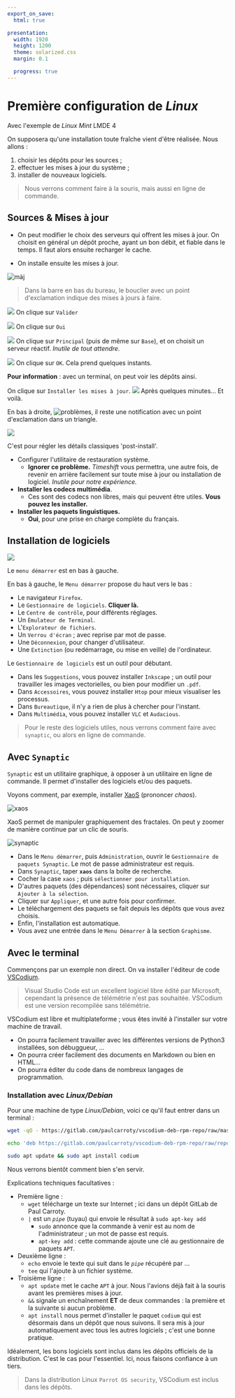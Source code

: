 ```yaml
---
export_on_save:
  html: true

presentation:
  width: 1920
  height: 1200
  theme: solarized.css
  margin: 0.1

  progress: true
---
```


<!-- slide -->

# Première configuration de *Linux*

Avec l'exemple de *Linux Mint* LMDE 4

<!-- slide vertical=true -->

On supposera qu'une installation toute fraîche vient d'être réalisée. Nous allons :

1. choisir les dépôts pour les sources ;
2. effectuer les mises à jour du système ;
3. installer de nouveaux logiciels.

> Nous verrons comment faire à la souris, mais aussi en ligne de commande.

<!-- slide -->

## Sources & Mises à jour
* On peut modifier le choix des serveurs qui offrent les mises à jour. On choisit en général un dépôt proche, ayant un bon débit, et fiable dans le temps. Il faut alors ensuite recharger le cache.

* On installe ensuite les mises à jour.

![màj](assets/bouclier.png)

> Dans la barre en bas du bureau, le bouclier avec un point d'exclamation indique des mises à jours à faire.

<!-- slide vertical=true -->

![](assets/maj-1.png)
On clique sur `Valider`

<!-- slide vertical=true -->

![](assets/maj-2.png)
On clique sur `Oui`

<!-- slide vertical=true -->

![](assets/maj-3.png)
On clique sur `Principal` (puis de même sur `Base`), et on choisit un serveur réactif. *Inutile de tout attendre.*

<!-- slide vertical=true -->

![](assets/maj-4.png)
On clique sur `OK`. Cela prend quelques instants.

<!-- slide vertical=true -->

**Pour information** : avec un terminal, on peut voir les dépôts ainsi.

<object type="image/svg+xml" data="assets/sources.svg"></object>

<!-- slide vertical=true -->

On clique sur `Installer les mises à jour`.
![](assets/maj-5.png)
Après quelques minutes... Et voilà.

<!-- slide vertical=true -->

En bas à droite, ![problèmes](assets/triangle.png), il reste une notification avec un point d'exclamation dans un triangle.

![](assets/rapport.png)

C'est pour régler les détails classiques 'post-install'.

<!-- slide vertical=true -->
* Configurer l'utilitaire de restauration système.
    * **Ignorer ce problème.** *Timeshift* vous permettra, une autre fois, de revenir en arrière facilement sur toute mise à jour ou installation de logiciel. *Inutile pour notre expérience.*
* **Installer les codecs multimédia**.
    * Ces sont des codecs non libres, mais qui peuvent être utiles. **Vous pouvez les installer.**
* **Installer les paquets linguistiques.**
    * **Oui**, pour une prise en charge complète du français.

<!-- slide -->

## Installation de logiciels

![](assets/menu.png)

Le `menu démarrer` est en bas à gauche.

<!-- slide vertical=true -->

En bas à gauche, le `Menu démarrer` propose du haut vers le bas :
* Le navigateur `Firefox`.
* Le `Gestionnaire de logiciels`. **Cliquer là.**
* Le `Centre de contrôle`, pour différents réglages.
* Un `Émulateur de Terminal`.
* L'`Explorateur de fichiers`.
* Un `Verrou d'écran` ; avec reprise par mot de passe.
* Une `Déconnexion`, pour changer d'utilisateur.
* Une `Extinction` (ou redémarrage, ou mise en veille) de l'ordinateur.

<!-- slide vertical=true -->
 
 Le `Gestionnaire de logiciels` est un outil pour débutant.

* Dans les `Suggestions`, vous pouvez installer `Inkscape` ; un outil pour travailler les images vectorielles, ou bien pour modifier un `.pdf`.
* Dans `Accessoires`, vous pouvez installer `Htop` pour mieux visualiser les processus.
* Dans `Bureautique`, il n'y a rien de plus à chercher pour l'instant.
* Dans `Multimédia`, vous pouvez installer `VLC` et `Audacious`.

> Pour le reste des logiciels utiles, nous verrons comment faire avec `synaptic`, ou alors en ligne de commande.

<!-- slide -->
## Avec `Synaptic`

`Synaptic` est un utilitaire graphique, à opposer à un utilitaire en ligne de commande.
Il permet d'installer des logiciels et/ou des paquets.

Voyons comment, par exemple, installer [XaoS](https://xaos-project.github.io/) (prononcer *chaos*).

![xaos](assets/xaos.png)

XaoS permet de manipuler graphiquement des fractales.
On peut y zoomer de manière continue par un clic de souris.

<!-- slide vertical=true -->

![synaptic](assets/synaptic.png)

* Dans le `Menu démarrer`, puis `Administration`, ouvrir le `Gestionnaire de paquets Synaptic`. Le mot de passe administrateur est requis.
* Dans `Synaptic`, taper **`xaos`** dans la boîte de recherche.
* Cocher la case `xaos` ; puis `sélectionner pour installation`.
* D'autres paquets (des dépendances) sont nécessaires, cliquer sur `Ajouter à la sélection`.
* Cliquer sur `Appliquer`, et une autre fois pour confirmer.
* Le téléchargement des paquets se fait depuis les dépôts que vous avez choisis.
* Enfin, l'installation est automatique.
* Vous avez une entrée dans le `Menu Démarrer` à la section `Graphisme`.

<!-- slide -->
## Avec le terminal

Commençons par un exemple non direct. On va installer l'éditeur de code [VSCodium](https://vscodium.com/).

> Visual Studio Code est un excellent logiciel libre édité par Microsoft, cependant la présence de télémétrie n'est pas souhaitée. VSCodium est une version recompilée sans télémétrie. 

VSCodium est libre et multiplateforme ; vous êtes invité à l'installer sur votre machine de travail.

* On pourra facilement travailler avec les différentes versions de Python3 installées, son débuggueur, ...
* On pourra créer facilement des documents en Markdown ou bien en HTML...
* On pourra éditer du code dans de nombreux langages de programmation.

<!-- slide vertical=true -->

### Installation avec *Linux/Debian*
Pour une machine de type *Linux/Debian*, voici ce qu'il faut entrer dans un terminal :

```bash
wget -qO - https://gitlab.com/paulcarroty/vscodium-deb-rpm-repo/raw/master/pub.gpg | sudo apt-key add -
```

```bash
echo 'deb https://gitlab.com/paulcarroty/vscodium-deb-rpm-repo/raw/repos/debs/ vscodium main' | sudo tee --append /etc/apt/sources.list.d/vscodium.list
```

```bash
sudo apt update && sudo apt install codium
```

Nous verrons bientôt comment bien s'en servir.

<!-- slide vertical=true -->

Explications techniques facultatives :
* Première ligne :
    * `wget` télécharge un texte sur Internet ; ici dans un dépôt GitLab de Paul Carroty.
    * `|` est un *`pipe`* (tuyau) qui envoie le résultat à `sudo apt-key add`
        * `sudo` annonce que la commande à venir est au nom de l'administrateur ; un mot de passe est requis.
        * `apt-key add` : cette commande ajoute une clé au gestionnaire de paquets `APT`.
* Deuxième ligne :
    * `echo` envoie le texte qui suit dans le *`pipe`* récupéré par ...
    * `tee` qui l'ajoute à un fichier système.
* Troisième ligne :
    * `apt update` met le cache `APT` à jour. Nous l'avions déjà fait à la souris avant les premières mises à jour.
    * `&&` signale un enchaînement **ET** de deux commandes : la première et la suivante si aucun problème.
    * `apt install` nous permet d'installer le paquet `codium` qui est désormais dans un dépôt que nous suivons. Il sera mis à jour automatiquement avec tous les autres logiciels ; c'est une bonne pratique.

Idéalement, les bons logiciels sont inclus dans les dépôts officiels de la distribution. C'est le cas pour l'essentiel. Ici, nous faisons confiance à un tiers.
> Dans la distribution Linux `Parrot OS security`, VSCodium est inclus dans les dépôts.